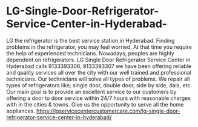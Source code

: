 # LG-Single-Door-Refrigerator-Service-Center-in-Hyderabad-
 LG the refrigerator is the best service station in Hyderabad. Finding problems in the refrigerator, you may feel worried. At that time you require the help of experienced technicians. Nowadays, peoples are highly dependent on refrigerators.  LG Single Door Refrigerator Service Center in Hyderabad calls 9133393306, 9133393307 we have been offering reliable and quality services all over the city with our well trained and professional technicians. Our technicians will solve all types of problems. We repair all types of refrigerators like; single door, double door, side by side, dais, etc. Our main goal is to provide an excellent service to our customers by offering a door to door service within 24/7 hours with reasonable charges with in the cities &amp; towns. Give us the opportunity to serve all the home appliances.  https://lgservicecentercustomercare.com/lg-single-door-refrigerator-service-center-in-hyderabad/ 
